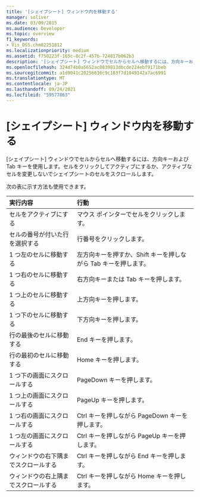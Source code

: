 ```yaml
---
title: '[シェイプシート] ウィンドウ内を移動する'
manager: soliver
ms.date: 03/09/2015
ms.audience: Developer
ms.topic: overview
f1_keywords:
- Vis_DSS.chm82251812
ms.localizationpriority: medium
ms.assetid: f750223f-165c-8c2f-457b-724817b062b3
description: '[シェイプシート] ウィンドウでセルからセルへ移動するには、方向キーおよび Tab キーを使用します。セルをクリックしてアクティブにするか、アクティブなセルを変更しないでシェイプシートのセルをスクロールします。'
ms.openlocfilehash: 324d74b0a5652ac0839813dbcde224ebf9171beb
ms.sourcegitcommit: a1d9041c20256616c9c183f7d1049142a7ac6991
ms.translationtype: MT
ms.contentlocale: ja-JP
ms.lasthandoff: 09/24/2021
ms.locfileid: "59577863"
---
```

# <a name="move-around-a-shapesheet-window"></a>[シェイプシート] ウィンドウ内を移動する

[シェイプシート] ウィンドウでセルからセルへ移動するには、方向キーおよび Tab キーを使用します。セルをクリックしてアクティブにするか、アクティブなセルを変更しないでシェイプシートのセルをスクロールします。
  
次の表に示す方法も使用できます。
  
|**実行内容**|**行動**|
|:-----|:-----|
| セルをアクティブにする  <br/> | マウス ポインターでセルをクリックします。  <br/> |
| セルの番号が付いた行を選択する  <br/> | 行番号をクリックします。  <br/> |
| 1 つ左のセルに移動する  <br/> | 左方向キーを押すか、Shift キーを押しながら Tab キーを押します。  <br/> |
| 1 つ右のセルに移動する  <br/> | 右方向キーまたは Tab キーを押します。  <br/> |
| 1 つ上のセルに移動する  <br/> | 上方向キーを押します。  <br/> |
| 1 つ下のセルに移動する  <br/> | 下方向キーを押します。  <br/> |
| 行の最後のセルに移動する  <br/> | End キーを押します。  <br/> |
| 行の最初のセルに移動する  <br/> | Home キーを押します。  <br/> |
| 1 つ下の画面にスクロールする  <br/> | PageDown キーを押します。  <br/> |
| 1 つ上の画面にスクロールする  <br/> | PageUp キーを押します。  <br/> |
| 1 つ右の画面にスクロールする  <br/> | Ctrl キーを押しながら PageDown キーを押します。  <br/> |
| 1 つ左の画面にスクロールする  <br/> | Ctrl キーを押しながら PageUp キーを押します。  <br/> |
| ウィンドウの右下隅までスクロールする  <br/> | Ctrl キーを押しながら End キーを押します。  <br/> |
| ウィンドウの右上隅までスクロールする  <br/> | Ctrl キーを押しながら Home キーを押します。  <br/> |
   

